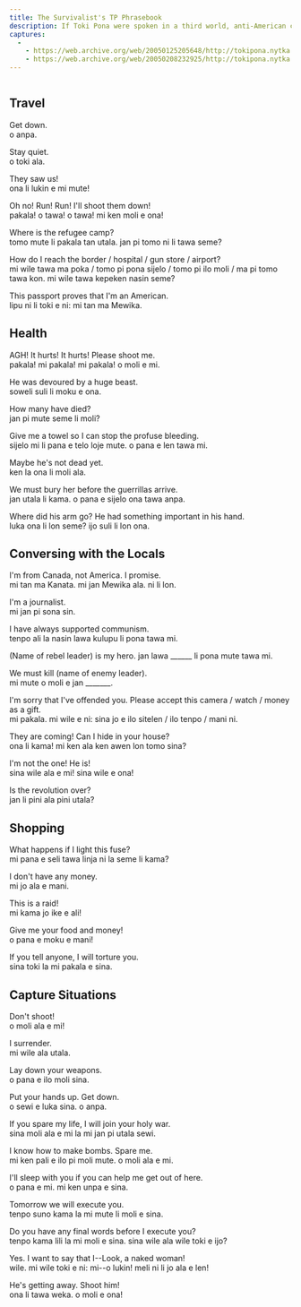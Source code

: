 ```yaml
---
title: The Survivalist's TP Phrasebook
description: If Toki Pona were spoken in a third world, anti-American country undergoing a violent revolution, you'd want to make sure to bring this phrasebook along.
captures:
  -
    - https://web.archive.org/web/20050125205648/http://tokipona.nytka.org:80/text/survive.html
    - https://web.archive.org/web/20050208232925/http://tokipona.nytka.org:80/text/survive.html
---
```


<img />

## Travel
Get down.  
o anpa.

Stay quiet.  
o toki ala.

They saw us!  
ona li lukin e mi mute!

Oh no! Run! Run! I'll shoot them down!  
pakala! o tawa! o tawa! mi ken moli e ona!

Where is the refugee camp?  
tomo mute li pakala tan utala. jan pi tomo ni li tawa seme?

How do I reach the border / hospital / gun store / airport?  
mi wile tawa ma poka / tomo pi pona sijelo / tomo pi ilo moli / ma pi tomo tawa kon. mi wile tawa kepeken nasin seme?

This passport proves that I'm an American.  
lipu ni li toki e ni: mi tan ma Mewika.

 

## Health
AGH! It hurts! It hurts! Please shoot me.  
pakala! mi pakala! mi pakala! o moli e mi.

He was devoured by a huge beast.  
soweli suli li moku e ona.

How many have died?  
jan pi mute seme li moli?

Give me a towel so I can stop the profuse bleeding.  
sijelo mi li pana e telo loje mute. o pana e len tawa mi.

Maybe he's not dead yet.  
ken la ona li moli ala.

We must bury her before the guerrillas arrive.  
jan utala li kama. o pana e sijelo ona tawa anpa.

Where did his arm go? He had something important in his hand.  
luka ona li lon seme? ijo suli li lon ona.

 

## Conversing with the Locals
I'm from Canada, not America. I promise.  
mi tan ma Kanata. mi jan Mewika ala. ni li lon.

I'm a journalist.  
mi jan pi sona sin.

I have always supported communism.  
tenpo ali la nasin lawa kulupu li pona tawa mi.

(Name of rebel leader) is my hero.
jan lawa ______ li pona mute tawa mi.

We must kill (name of enemy leader).  
mi mute o moli e jan _______.

I'm sorry that I've offended you. Please accept this camera / watch / money as a gift.  
mi pakala. mi wile e ni: sina jo e ilo sitelen / ilo tenpo / mani ni.

They are coming! Can I hide in your house?  
ona li kama! mi ken ala ken awen lon tomo sina?

I'm not the one! He is!  
sina wile ala e mi! sina wile e ona!

Is the revolution over?  
jan li pini ala pini utala?

 

## Shopping
What happens if I light this fuse?  
mi pana e seli tawa linja ni la seme li kama?

I don't have any money.  
mi jo ala e mani.

This is a raid!  
mi kama jo ike e ali!

Give me your food and money!  
o pana e moku e mani!

If you tell anyone, I will torture you.  
sina toki la mi pakala e sina.

 

## Capture Situations
Don't shoot!  
o moli ala e mi!

I surrender.  
mi wile ala utala.

Lay down your weapons.  
o pana e ilo moli sina.

Put your hands up. Get down.  
o sewi e luka sina. o anpa.

If you spare my life, I will join your holy war.  
sina moli ala e mi la mi jan pi utala sewi.

I know how to make bombs. Spare me.  
mi ken pali e ilo pi moli mute. o moli ala e mi.

I'll sleep with you if you can help me get out of here.  
o pana e mi. mi ken unpa e sina.

Tomorrow we will execute you.  
tenpo suno kama la mi mute li moli e sina.

Do you have any final words before I execute you?  
tenpo kama lili la mi moli e sina. sina wile ala wile toki e ijo?

Yes. I want to say that I--Look, a naked woman!  
wile. mi wile toki e ni: mi--o lukin! meli ni li jo ala e len!

He's getting away. Shoot him!  
ona li tawa weka. o moli e ona!